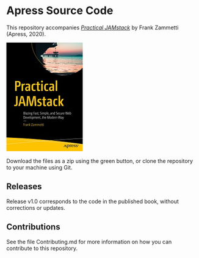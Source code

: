 # Apress Source Code

This repository accompanies [*Practical JAMstack*](http://www.apress.com/9781484261767) by Frank Zammetti (Apress, 2020).

[comment]: #cover
![Cover image](9781484261767.jpg)

Download the files as a zip using the green button, or clone the repository to your machine using Git.

## Releases

Release v1.0 corresponds to the code in the published book, without corrections or updates.

## Contributions

See the file Contributing.md for more information on how you can contribute to this repository.